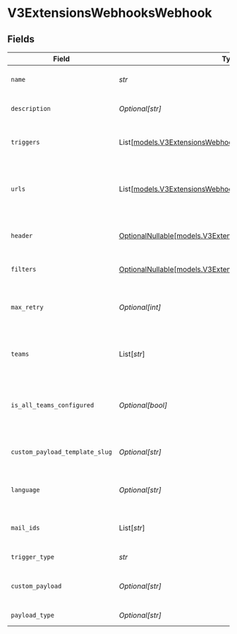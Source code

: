 # V3ExtensionsWebhooksWebhook


## Fields

| Field                                                                                                        | Type                                                                                                         | Required                                                                                                     | Description                                                                                                  |
| ------------------------------------------------------------------------------------------------------------ | ------------------------------------------------------------------------------------------------------------ | ------------------------------------------------------------------------------------------------------------ | ------------------------------------------------------------------------------------------------------------ |
| `name`                                                                                                       | *str*                                                                                                        | :heavy_check_mark:                                                                                           | Name of the webhook                                                                                          |
| `description`                                                                                                | *Optional[str]*                                                                                              | :heavy_minus_sign:                                                                                           | Description of the webhook                                                                                   |
| `triggers`                                                                                                   | List[[models.V3ExtensionsWebhooksWebhookTrigger](../models/v3extensionswebhookswebhooktrigger.md)]           | :heavy_check_mark:                                                                                           | A list of triggers for this webhook                                                                          |
| `urls`                                                                                                       | List[[models.V3ExtensionsWebhooksWebhookURL](../models/v3extensionswebhookswebhookurl.md)]                   | :heavy_check_mark:                                                                                           | A list of URLs to which the webhook payload will be sent                                                     |
| `header`                                                                                                     | [OptionalNullable[models.V3ExtensionsWebhooksWebhookHeader]](../models/v3extensionswebhookswebhookheader.md) | :heavy_minus_sign:                                                                                           | Headers to be sent with the webhook                                                                          |
| `filters`                                                                                                    | [OptionalNullable[models.V3ExtensionsWebhooksWebhookFilter]](../models/v3extensionswebhookswebhookfilter.md) | :heavy_minus_sign:                                                                                           | Filters to apply to the webhook                                                                              |
| `max_retry`                                                                                                  | *Optional[int]*                                                                                              | :heavy_minus_sign:                                                                                           | Maximum number of retries for the webhook                                                                    |
| `teams`                                                                                                      | List[*str*]                                                                                                  | :heavy_minus_sign:                                                                                           | List of team IDs to which this webhook is applicable                                                         |
| `is_all_teams_configured`                                                                                    | *Optional[bool]*                                                                                             | :heavy_minus_sign:                                                                                           | Set to true if the webhook is configured for all teams                                                       |
| `custom_payload_template_slug`                                                                               | *Optional[str]*                                                                                              | :heavy_minus_sign:                                                                                           | Slug of the custom payload template                                                                          |
| `language`                                                                                                   | *Optional[str]*                                                                                              | :heavy_minus_sign:                                                                                           | Language for the webhook payload                                                                             |
| `mail_ids`                                                                                                   | List[*str*]                                                                                                  | :heavy_minus_sign:                                                                                           | List of email IDs for notification                                                                           |
| `trigger_type`                                                                                               | *str*                                                                                                        | :heavy_check_mark:                                                                                           | Type of trigger                                                                                              |
| `custom_payload`                                                                                             | *Optional[str]*                                                                                              | :heavy_minus_sign:                                                                                           | Custom payload for the webhook                                                                               |
| `payload_type`                                                                                               | *Optional[str]*                                                                                              | :heavy_minus_sign:                                                                                           | Type of payload                                                                                              |
